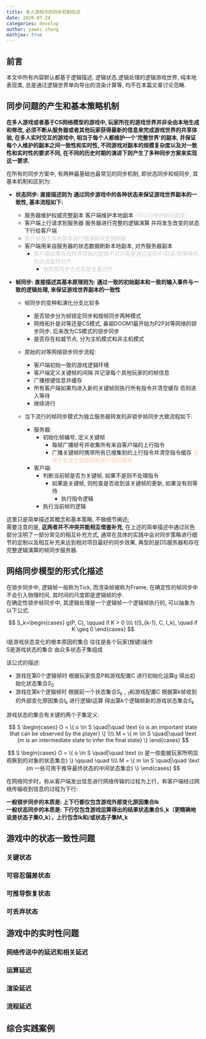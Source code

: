 ```yaml
---
title: 多人游戏中的同步机制综述 
date: 2020-07-24
categories: develop 
author: yawei.zhang 
mathjax: true
---
```


## 前言    
本文中所有内容默认都基于逻辑描述, 逻辑状态,逻辑处理的逻辑游戏世界,  纯本地表现类, 总是通过逻辑世界单向导出的渲染计算等, 均不在本篇文章讨论范畴.  


## 同步问题的产生和基本策略机制  

**在多人游戏或者基于CS网络模型的游戏中, 玩家所在的游戏世界并非全由本地生成和修改, 必须不断从服务器或者其他玩家获得最新的信息来完成游戏世界的共享体验, 在多人实时交互的游戏中,  相当于每个人都维护一个'完整世界'的副本, 并保证每个人维护的副本之间一致性和实时性, 不同游戏对副本的规模复杂度以及对一致性和实时性的要求不同, 在不同的历史时期的演进下则产生了多种同步方案来实现这一要求.**   


在所有的同步方案中, 有两种最基础也最常见的同步机制, 即状态同步和帧同步, 其基本机制和区别为:  

* **状态同步: 直接描述则为 通过同步游戏中的各种状态来保证游戏世界副本的一致性, 基本流程如下:**   
  * 服务器维护权威完整副本  客户端维护本地副本 <font color=#ccc> (可以只维护部分副本) </font>   
  * 客户端上行请求到服务器 服务器进行完整的逻辑演算 并将发生改变的状态下行给客户端   
  * <font color=#ccc>客户端基于本地副本进行预演和状态预刷新 </font>  
  * 客户端用来自服务器的状态数据刷新本地副本, 对齐服务器副本   
    * <font color=#ccc>客户端如果有因预演导致的数据不对齐需要通过强同步/回滚/和解等机制达成最终对齐</font>   
      * <font color=#ccc>快照类同步方式总是全量对齐</font>   

  
* **帧同步: 直接描述其基本原理则为: 通过一致的初始副本和一致的输入事件与一致的逻辑处理, 来保证游戏世界副本的一致性**  
  * 帧同步的变种和演化分支比较多
    * 是否锁步分为帧锁定同步和按帧同步两种模式   
    * 网络拓扑是对等还是CS模式, 鼻祖DOOM1最开始为P2P对等网络的锁步同步, 后来改为CS模式的锁步同步  
    * 是否存在权威节点, 分为主机模式和非主机模式  
  
  * 原始的对等网络锁步同步流程:  
    * 客户端初始一致的游戏逻辑环境  
    * 客户端定义关键帧的间隔 并记录每个其他玩家的的帧信息    
    * 广播按键信息并缓存 
    * 所有客户端如果均进入新的关键帧则执行所有指令并清空缓存 否则进入等待  
    * 继续进行    
  
  * 当下流行的帧同步模式为独立服务器转发的非锁步帧同步大致流程如下:     
    * 服务器:  
      * 初始化帧编号, 定义关键帧   
        * 每帧广播帧号并收集所有来自客户端的上行指令   
        * 广播关键帧时携带所有已搜集到的上行指令并清空指令缓存 <font color=#fca> 这里不会发生依赖其他客户端的等待 </font>    
    * 客户端:  
      * 判断当前帧是否为关键帧, 如果不是则不处理指令      
        * 如果是关键帧, 则检查是否收到该关键帧的更新, 如果没有则等待  
          * 执行指令逻辑   
      * 执行当前帧的逻辑   


这里只是简单描述其概念和基本策略, 不做细节阐述;  
需要注意的是, **这两者并不冲突并能相互借鉴补充**, 在上述的简单描述中通过灰色部分注明了一部分常见的相互补充方式,  通常在具体的实践中会对同步策略进行细节的定制以及相互补充来达到相对项目最好的同步效果, 典型的是DS服务器和存在完整逻辑演算的帧同步服务器.      




## 网络同步模型的形式化描述    

在锁步同步中, 逻辑帧一般称为Tick, 而渲染帧被称为Frame,  在确定性的帧同步中不会引入物理时间, 其时间的尺度即是逻辑帧的步.   
在确定性锁步帧同步中, 其逻辑处理是一个逻辑帧一个逻辑帧执行的,  可以抽象为以下公式:   

$$
S_k=\begin{cases}
g(P, C), \qquad if K > 0 \\\\
t(S_{k-1}, C, I_k),  \quad if K \geq 0
\end{cases}
$$


I是游戏状态变化的根本原因的集合 往往是各个玩家(按键)操作  
S是游戏状态的集合 由众多状态子集组成  

该公式的描述: 
* 游戏在第0个逻辑帧时 根据玩家信息P和游戏配置C 进行初始化运算g 得出初始化状态集合$S_0$    
* 游戏在第k个逻辑帧时 根据前一个状态集合$S_{k-1}$和游戏配置C  根据第k帧收到的外部变化原因集合$I_k$ 进行逻辑t运算 得出第k个逻辑帧新的游戏状态集合$S_k$   
  

游戏状态的集合有关键的两个子集定义:   


$$
S  \begin{cases}
O = \{ o \in S  \quad|\quad \text {o is an important state that can be observed by the player} \}  \\\\
M = \{ m \in S  \quad|\quad \text {m is an intermediate state to infer the final state} \}  
\end{cases}
$$
<p align = "left">  


$$
S \begin{cases}
O = \{ o \in S  \quad|\quad \text {o 是一些能被玩家所明显观察到的对象的状态集合} \}     \qquad \quad \\\\
M = \{ m \in S  \quad|\quad \text  {m 一些可用于推导最终状态的中间状态集合} \}  
\end{cases}
$$


在网络同步时，称从客户端发出信息进行网络传输的过程为上行，称客户端经过网络传输收到信息的过程为下行:   

**一般锁步同步的本质是: 上下行都仅包含游戏外部变化原因集合Ik**   
**一般状态同步的本质是: 下行仅包含游戏运算得出的结果状态集合S_k（更精确地说是状态子集O_k），上行包含Ik和/或状态子集M_k**  
   


## 游戏中的状态一致性问题   
### 关键状态   
### 可容忍偏差状态  
### 可推导恢复状态   
### 可丢弃状态   

## 游戏中的实时性问题   
### 网络传送中的延迟和相关延迟   
### 运算延迟  
### 渲染延迟   
### 流程延迟  



## 综合实践案例   

